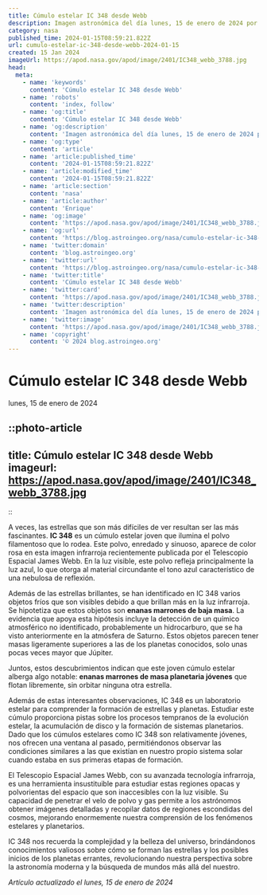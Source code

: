 ```yaml
---
title: Cúmulo estelar IC 348 desde Webb
description: Imagen astronómica del día lunes, 15 de enero de 2024 por la NASA; Cúmulo estelar IC 348 desde Webb
category: nasa
published_time: 2024-01-15T08:59:21.822Z
url: cumulo-estelar-ic-348-desde-webb-2024-01-15
created: 15 Jan 2024
imageUrl: https://apod.nasa.gov/apod/image/2401/IC348_webb_3788.jpg
head:
  meta:
    - name: 'keywords'
      content: 'Cúmulo estelar IC 348 desde Webb'
    - name: 'robots'
      content: 'index, follow'
    - name: 'og:title'
      content: 'Cúmulo estelar IC 348 desde Webb'
    - name: 'og:description'
      content: 'Imagen astronómica del día lunes, 15 de enero de 2024 por la NASA; Cúmulo estelar IC 348 desde Webb'
    - name: 'og:type'
      content: 'article'
    - name: 'article:published_time'
      content: '2024-01-15T08:59:21.822Z'
    - name: 'article:modified_time'
      content: '2024-01-15T08:59:21.822Z'
    - name: 'article:section'
      content: 'nasa'
    - name: 'article:author'
      content: 'Enrique'
    - name: 'og:image'
      content: 'https://apod.nasa.gov/apod/image/2401/IC348_webb_3788.jpg'
    - name: 'og:url'
      content: 'https://blog.astroingeo.org/nasa/cumulo-estelar-ic-348-desde-webb-2024-01-15'
    - name: 'twitter:domain'
      content: 'blog.astroingeo.org'
    - name: 'twitter:url'
      content: 'https://blog.astroingeo.org/nasa/cumulo-estelar-ic-348-desde-webb-2024-01-15'
    - name: 'twitter:title'
      content: 'Cúmulo estelar IC 348 desde Webb'
    - name: 'twitter:card'
      content: 'https://apod.nasa.gov/apod/image/2401/IC348_webb_3788.jpg'
    - name: 'twitter:description'
      content: 'Imagen astronómica del día lunes, 15 de enero de 2024 por la NASA; Cúmulo estelar IC 348 desde Webb'
    - name: 'twitter:image'
      content: 'https://apod.nasa.gov/apod/image/2401/IC348_webb_3788.jpg'
    - name: 'copyright'
      content: '© 2024 blog.astroingeo.org'
---
```

# Cúmulo estelar IC 348 desde Webb
lunes, 15 de enero de 2024


::photo-article
---
title: Cúmulo estelar IC 348 desde Webb
imageurl: https://apod.nasa.gov/apod/image/2401/IC348_webb_3788.jpg
---
::



A veces, las estrellas que son más difíciles de ver resultan ser las más fascinantes. **IC 348** es un cúmulo estelar joven que ilumina el polvo filamentoso que lo rodea. Este polvo, enredado y sinuoso, aparece de color rosa en esta imagen infrarroja recientemente publicada por el Telescopio Espacial James Webb. En la luz visible, este polvo refleja principalmente la luz azul, lo que otorga al material circundante el tono azul característico de una nebulosa de reflexión.

Además de las estrellas brillantes, se han identificado en IC 348 varios objetos fríos que son visibles debido a que brillan más en la luz infrarroja. Se hipotetiza que estos objetos son **enanas marrones de baja masa**. La evidencia que apoya esta hipótesis incluye la detección de un químico atmosférico no identificado, probablemente un hidrocarburo, que se ha visto anteriormente en la atmósfera de Saturno. Estos objetos parecen tener masas ligeramente superiores a las de los planetas conocidos, solo unas pocas veces mayor que Júpiter.

Juntos, estos descubrimientos indican que este joven cúmulo estelar alberga algo notable: **enanas marrones de masa planetaria jóvenes** que flotan libremente, sin orbitar ninguna otra estrella.

Además de estas interesantes observaciones, IC 348 es un laboratorio estelar para comprender la formación de estrellas y planetas. Estudiar este cúmulo proporciona pistas sobre los procesos tempranos de la evolución estelar, la acumulación de disco y la formación de sistemas planetarios. Dado que los cúmulos estelares como IC 348 son relativamente jóvenes, nos ofrecen una ventana al pasado, permitiéndonos observar las condiciones similares a las que existían en nuestro propio sistema solar cuando estaba en sus primeras etapas de formación.

El Telescopio Espacial James Webb, con su avanzada tecnología infrarroja, es una herramienta insustituible para estudiar estas regiones opacas y polvorientas del espacio que son inaccesibles con la luz visible. Su capacidad de penetrar el velo de polvo y gas permite a los astrónomos obtener imágenes detalladas y recopilar datos de regiones escondidas del cosmos, mejorando enormemente nuestra comprensión de los fenómenos estelares y planetarios.

IC 348 nos recuerda la complejidad y la belleza del universo, brindándonos conocimientos valiosos sobre cómo se forman las estrellas y los posibles inicios de los planetas errantes, revolucionando nuestra perspectiva sobre la astronomía moderna y la búsqueda de mundos más allá del nuestro.

_Artículo actualizado el lunes, 15 de enero de 2024_
